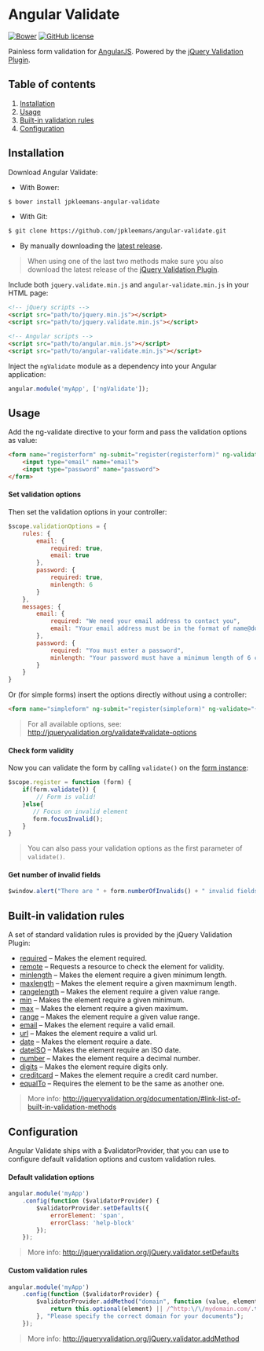 # Angular Validate

[![Bower](https://img.shields.io/bower/v/jpkleemans-angular-validate.svg)](https://github.com/jpkleemans/angular-validate/releases/latest)
[![GitHub license](https://img.shields.io/github/license/jpkleemans/angular-validate.svg)](https://github.com/jpkleemans/angular-validate/blob/master/LICENSE.md)

Painless form validation for [AngularJS](https://github.com/angular/angular.js). Powered by the [jQuery Validation Plugin](https://github.com/jzaefferer/jquery-validation).

## Table of contents

1. [Installation](#installation)
2. [Usage](#usage)
3. [Built-in validation rules](#built-in-validation-rules)
4. [Configuration](#configuration)

## Installation

Download Angular Validate:

- With Bower:

```sh
$ bower install jpkleemans-angular-validate
```

- With Git:

```sh
$ git clone https://github.com/jpkleemans/angular-validate.git
```

- By manually downloading the [latest release](https://github.com/jpkleemans/angular-validate/releases/latest).

> When using one of the last two methods make sure you also download the latest release of the [jQuery Validation Plugin](https://github.com/jzaefferer/jquery-validation).

Include both `jquery.validate.min.js` and `angular-validate.min.js` in your HTML page:

```html
<!-- jQuery scripts -->
<script src="path/to/jquery.min.js"></script>
<script src="path/to/jquery.validate.min.js"></script>

<!-- Angular scripts -->
<script src="path/to/angular.min.js"></script>
<script src="path/to/angular-validate.min.js"></script>
```

Inject the `ngValidate` module as a dependency into your Angular application:

```js
angular.module('myApp', ['ngValidate']);
```

## Usage

Add the ng-validate directive to your form and pass the validation options as value:

```html
<form name="registerform" ng-submit="register(registerform)" ng-validate="validationOptions">
    <input type="email" name="email">
    <input type="password" name="password">
</form>
```

#### Set validation options

Then set the validation options in your controller:

```js
$scope.validationOptions = {
    rules: {
        email: {
            required: true,
            email: true
        },
        password: {
            required: true,
            minlength: 6
        }
    },
    messages: {
        email: {
            required: "We need your email address to contact you",
            email: "Your email address must be in the format of name@domain.com"
        },
        password: {
            required: "You must enter a password",
            minlength: "Your password must have a minimum length of 6 characters"
        }
    }
}
```

Or (for simple forms) insert the options directly without using a controller:

```html
<form name="simpleform" ng-submit="register(simpleform)" ng-validate="{rules: {name: "required"}}">
```

> For all available options, see: http://jqueryvalidation.org/validate#validate-options

#### Check form validity

Now you can validate the form by calling `validate()` on the [form instance](https://docs.angularjs.org/guide/forms):

```js
$scope.register = function (form) {
    if(form.validate()) {
        // Form is valid!
    }else{
       // Focus on invalid element
       form.focusInvalid();
    }
}
```

> You can also pass your validation options as the first parameter of `validate()`.

#### Get number of invalid fields

```js
$window.alert("There are " + form.numberOfInvalids() + " invalid fields.");
```

## Built-in validation rules

A set of standard validation rules is provided by the jQuery Validation Plugin:

- [required](http://jqueryvalidation.org/required-method) – Makes the element required.
- [remote](http://jqueryvalidation.org/remote-method) – Requests a resource to check the element for validity.
- [minlength](http://jqueryvalidation.org/minlength-method) – Makes the element require a given minimum length.
- [maxlength](http://jqueryvalidation.org/maxlength-method) – Makes the element require a given maxmimum length.
- [rangelength](http://jqueryvalidation.org/rangelength-method) – Makes the element require a given value range.
- [min](http://jqueryvalidation.org/min-method) – Makes the element require a given minimum.
- [max](http://jqueryvalidation.org/max-method) – Makes the element require a given maximum.
- [range](http://jqueryvalidation.org/range-method) – Makes the element require a given value range.
- [email](http://jqueryvalidation.org/email-method) – Makes the element require a valid email.
- [url](http://jqueryvalidation.org/url-method) – Makes the element require a valid url.
- [date](http://jqueryvalidation.org/date-method) – Makes the element require a date.
- [dateISO](http://jqueryvalidation.org/dateISO-method) – Makes the element require an ISO date.
- [number](http://jqueryvalidation.org/number-method) – Makes the element require a decimal number.
- [digits](http://jqueryvalidation.org/digits-method) – Makes the element require digits only.
- [creditcard](http://jqueryvalidation.org/creditcard-method) – Makes the element require a credit card number.
- [equalTo](http://jqueryvalidation.org/equalTo-method) – Requires the element to be the same as another one.

> More info: http://jqueryvalidation.org/documentation/#link-list-of-built-in-validation-methods

## Configuration

Angular Validate ships with a $validatorProvider, that you can use to configure default validation options and custom validation rules. 

#### Default validation options

```js
angular.module('myApp')
    .config(function ($validatorProvider) {
        $validatorProvider.setDefaults({
            errorElement: 'span',
            errorClass: 'help-block'
        });
    });
```

> More info: http://jqueryvalidation.org/jQuery.validator.setDefaults

#### Custom validation rules

```js
angular.module('myApp')
    .config(function ($validatorProvider) {
        $validatorProvider.addMethod("domain", function (value, element) {
            return this.optional(element) || /^http:\/\/mydomain.com/.test(value);
        }, "Please specify the correct domain for your documents");
    });
```

> More info: http://jqueryvalidation.org/jQuery.validator.addMethod
